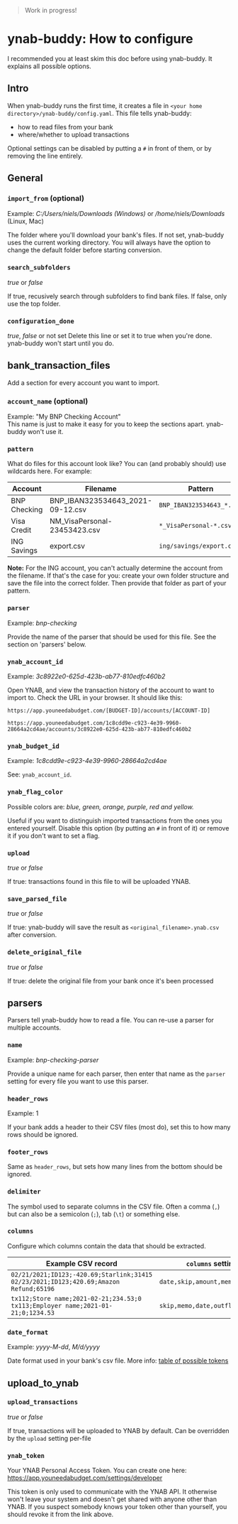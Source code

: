 > Work in progress!

# ynab-buddy: How to configure

I recommended you at least skim this doc before using ynab-buddy. It explains all possible options.

## Intro

When ynab-buddy runs the first time, it creates a file in `<your home directory>/ynab-buddy/config.yaml`. This file tells ynab-buddy:

* how to read files from your bank
* where/whether to upload transactions

Optional settings can be disabled by putting a `#` in front of them, or by removing the line entirely.

## General

### `import_from` (optional)

Example: _C:/Users/niels/Downloads (Windows)_ or _/home/niels/Downloads_ (Linux, Mac)

The folder where you'll download your bank's files. If not set, ynab-buddy uses the current working directory. You will always have the option to change the default folder before starting conversion.

### `search_subfolders`

_true_ or _false_

If true, recusively search through subfolders to find bank files. If false, only use the top folder.

### `configuration_done`

_true_,  _false_ or not set
Delete this line or set it to true when you're done. ynab-buddy won't start until you do.

## bank_transaction_files

Add a section for every account you want to import.

### `account_name` (optional)

Example: "My BNP Checking Account"  
This name is just to make it easy for you to keep the sections apart. ynab-buddy won't use it.

### `pattern`

What do files for this account look like? You can (and probably should) use wildcards here.
For example:

| Account      | Filename                         | Pattern                   |
| ------------ | -------------------------------- | ------------------------- |
| BNP Checking | BNP_IBAN323534643_2021-09-12.csv | `BNP_IBAN323534643_*.csv` |
| Visa Credit  | NM_VisaPersonal-23453423.csv     | `*_VisaPersonal-*.csv`    |
| ING Savings  | export.csv                       | `ing/savings/export.csv`  |

**Note:** For the ING account, you can't actually determine the account from the filename. If that's the case for you: create your own folder structure and save the file into the correct folder. Then provide that folder as part of your pattern.

### `parser`

Example: *bnp-checking*

Provide the name of the parser that should be used for this file. See the section on 'parsers' below.

### `ynab_account_id`

Example: *3c8922e0-625d-423b-ab77-810edfc460b2*

Open YNAB, and view the transaction history of the account to want to import to. Check the URL in your browser. It should like this:

```
https://app.youneedabudget.com/[BUDGET-ID]/accounts/[ACCOUNT-ID]
```

```
https://app.youneedabudget.com/1c8cdd9e-c923-4e39-9960-28664a2cd4ae/accounts/3c8922e0-625d-423b-ab77-810edfc460b2
```

### `ynab_budget_id`

Example: _1c8cdd9e-c923-4e39-9960-28664a2cd4ae_

See: `ynab_account_id`.

### `ynab_flag_color`

Possible colors are: *blue, green, orange, purple, red and yellow.*  

Useful if you want to distinguish imported transactions from the ones you entered yourself. Disable this option (by putting an `#` in front of it) or remove it if you don't want to set a flag.

### `upload`

_true_ or _false_

If true:  transactions found in this file to will be uploaded YNAB.

### `save_parsed_file`

_true_ or _false_

If true:  ynab-buddy will save the result as `<original_filename>.ynab.csv` after conversion.

### `delete_original_file`

_true_ or _false_

If true:  delete the original file from your bank once it's been processed

## parsers

Parsers tell ynab-buddy how to read a file. You can re-use a parser for multiple accounts.

### `name`

Example: _bnp-checking-parser_

Provide a unique name for each parser, then enter that name as the `parser` setting for every file you want to use this parser.

### `header_rows`

Example: 1

If your bank adds a header to their CSV files (most do), set this to how many rows should be ignored.

### `footer_rows`

Same as `header_rows`, but sets how many lines from the bottom should be ignored.

### `delimiter`

The symbol used to separate columns in the CSV file. Often a comma (`,`) but can also be a semicolon (`;`), tab (`\t`) or something else.

### `columns`

Configure which columns contain the data that should be extracted.

| Example CSV record                                           | `columns` setting               |
| ------------------------------------------------------------ | ------------------------------- |
| `02/21/2021;ID123;-420.69;Starlink;31415`<br />`02/23/2021;ID123;420.69;Amazon Refund;65196` | `date,skip,amount,memo,skip`    |
| `tx112;Store name;2021-02-21;234.53;0`<br />`tx113;Employer name;2021-01-21;0;1234.53` | `skip,memo,date,outflow,inflow` |



### `date_format`

Example: _yyyy-M-dd_, _M/d/yyyy_

Date format used in your bank's csv file. More info: [table of possible tokens](https://moment.github.io/luxon/#/parsing?id=table-of-tokens)

## upload_to_ynab
### `upload_transactions`

*true* or *false*

If true, transactions will be uploaded to YNAB by default. Can be overridden by the `upload` setting per-file

### `ynab_token`

Your YNAB Personal Access Token.  You can create one here: https://app.youneedabudget.com/settings/developer

This token is only used to communicate with the YNAB API. It otherwise won't leave your system and doesn't get shared with anyone other than YNAB. If you suspect somebody knows your token other than yourself, you should revoke it from the link above.
